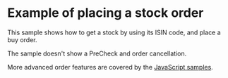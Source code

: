 # Example of placing a stock order

This sample shows how to get a stock by using its ISIN code, and place a buy order.

The sample doesn't show a PreCheck and order cancellation.

More advanced order features are covered by the [JavaScript samples](https://saxobank.github.io/openapi-samples-js/).

